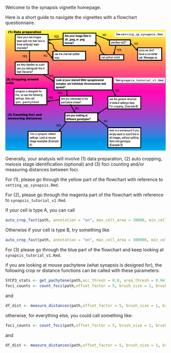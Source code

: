 Welcome to the synapsis vignette homepage.

Here is a short guide to navigate the vignettes with a flowchart questionnaire.

![questionnaire](resources/figures/questionnaire.png)

Generally, your analysis will involve (1) data preparation, (2) auto cropping, meiosis stage identification (optional) and (3) foci counting and/or measuring distances between foci.

For (1), please go through the yellow part of the flowchart with reference to `setting_up_synapsis.Rmd`.

For (2), please go through the magenta part of the flowchart with reference to `synapsis_tutorial_v1.Rmd`.

If your cell is type A, you can call

```r
auto_crop_fast(path, annotation = "on", max_cell_area = 30000, min_cell_area = 7000)
```

Otherwise if your cell is type B, try something like

```r
auto_crop_fast(path, annotation = "on", max_cell_area = 300000, min_cell_area = 7000, channel3_string = "c1", channel2_string = "c3", channel1_string = "c2", file_ext = "tif",cell_aspect_ratio = 5)
```

For (3) please go through the blue part of the flowchart and keep looking at `synapsis_tutorial_v1.Rmd`.

if you are looking at mouse pachytene (what synapsis is designed for), the following crop or distance functions can be called with these parameters:

```r
SYCP3_stats <- get_pachytene(path,ecc_thresh = 0.8, area_thresh = 0.04)
foci_counts <- count_foci(path,offset_factor = 5, brush_size = 1, brush_sigma = 1, annotation = "on",WT_out = "Fancm+/+",KO_out = "Fancm-/-")
```

and

```r
df_dist <- measure_distances(path,offset_factor = 5, brush_size = 1, brush_sigma = 1, annotation = "on", WT_out = "Fancm+/+",KO_out = "Fancm-/-")
```

otherwise, for everything else, you could call something like:

```r
foci_counts <- count_foci(path,offset_factor = 5, brush_size = 1, brush_sigma = 1, annotation = "on",WT_str = "tif",WT_out ="NA",file_ext = "tif", channel2_string = "c3", channel1_string = "c2", offset_px = 0.4)
```
and

```r
df_dist <- measure_distances(path,offset_factor = 5, brush_size = 1, brush_sigma = 1, annotation = "on",WT_str = "tif",WT_out ="NA",file_ext = "tif", channel2_string = "c3", channel1_string = "c2", offset_px = 0.4)
```
